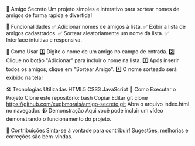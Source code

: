 🎁 Amigo Secreto
Um projeto simples e interativo para sortear nomes de amigos de forma rápida e divertida!

📌 Funcionalidades
✅ Adicionar nomes de amigos à lista.
✅ Exibir a lista de amigos cadastrados.
✅ Sortear aleatoriamente um nome da lista.
✅ Interface intuitiva e responsiva.



🚀 Como Usar
1️⃣ Digite o nome de um amigo no campo de entrada.
2️⃣ Clique no botão "Adicionar" para incluir o nome na lista.
3️⃣ Após inserir todos os amigos, clique em "Sortear Amigo".
4️⃣ O nome sorteado será exibido na tela!

🛠 Tecnologias Utilizadas
HTML5
CSS3
JavaScript
📂 Como Executar o Projeto
Clone este repositório:
bash
Copiar
Editar
git clone https://github.com/eugbmorais/amigo-secreto.git
Abra o arquivo index.html no navegador.
📹 Demonstração
Aqui você pode incluir um vídeo demonstrando o funcionamento do projeto.

📌 Contribuições
Sinta-se à vontade para contribuir! Sugestões, melhorias e correções são bem-vindas.